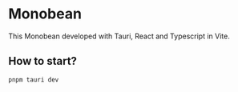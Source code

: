 # Monobean

This Monobean developed with Tauri, React and Typescript in Vite.

## How to start?

```bash
pnpm tauri dev
```
